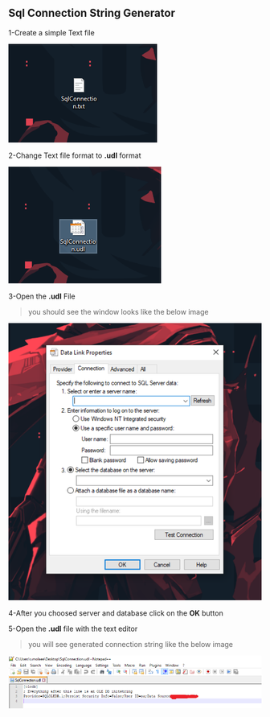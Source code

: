 ## Sql Connection String Generator

1-Create a simple Text file 

![This is an image](https://github.com/SaeedMolaiy/Sql-Connection-String-Generator/blob/main/SqlConnectionStringGenerator/Images/1.PNG)

2-Change Text file format to **.udl** format

![This is an image](https://github.com/SaeedMolaiy/Sql-Connection-String-Generator/blob/main/SqlConnectionStringGenerator/Images/2.PNG)

3-Open the **.udl** File
>you should see the window looks like the below image

![This is an image](https://github.com/SaeedMolaiy/Sql-Connection-String-Generator/blob/main/SqlConnectionStringGenerator/Images/3.PNG)

4-After you choosed server and database click on the **OK** button

5-Open the **.udl** file with the text editor
>you will see generated connection string like the below image

![This is an image](https://github.com/SaeedMolaiy/Sql-Connection-String-Generator/blob/main/SqlConnectionStringGenerator/Images/4.PNG)

